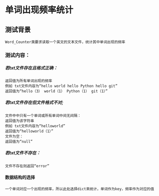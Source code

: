 # 单词出现频率统计
## 测试背景
    Word_Counter类要求读取一个英文的文本文件，统计其中单词出现的频率
### 测试内容：
##### 若txt文件存在且格式正确：
    返回值为所有单词出现的频率
    例如 txt文件内容为“hello world hello Python hello git”
    返回值为“hello（3） world（1） Python（1） git（1）”
##### 若txt文件存在但文件格式不对;
    文件中中只有一个单词或所有单词中间无间隔：
    返回值为该字符串
    例如 txt文件内容为“helloworld”
    返回值为“helloworld（1）”
    文件为空：
    返回值为“null”
##### 若txt文件不存在：
    文件不存在则返回“error”
#### 数据结构的选择
    一个单词对应一个出现的频率，所以此处选择dict来统计，单词作为key，频率作为对应的值
